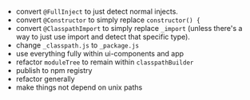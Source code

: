 
* convert `@FullInject` to just detect normal injects.
* convert `@Constructor` to simply replace `constructor() {`
* convert `@ClasspathImport` to simply replace `_import` (unless there's a way to just use import and detect that specific type).
* change `_classpath.js` to `_package.js`
* use everything fully within ui-components and app
* refactor `moduleTree` to remain within `classpathBuilder`
* publish to npm registry
* refactor generally
* make things not depend on unix paths

